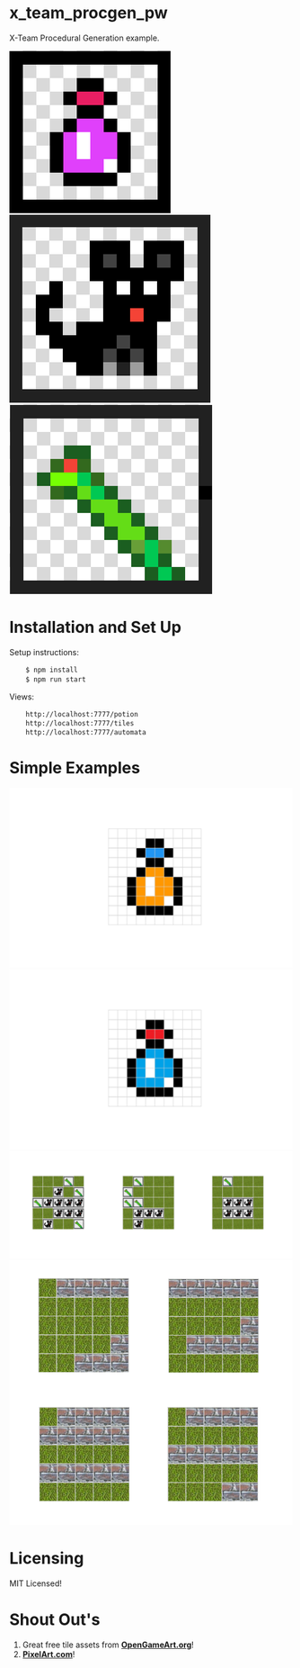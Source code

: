 # x_team_procgen_pw

X-Team Procedural Generation example.

![Potion](https://github.com/Thoughtscript/x_team_procgen_pw/blob/master/public/image/Potion2.png)
![Cat](https://github.com/Thoughtscript/x_team_procgen_pw/blob/master/public/image/Cat.png)
![Snake](https://github.com/Thoughtscript/x_team_procgen_pw/blob/master/public/image/Snake.png)

# Installation and Set Up

Setup instructions:
```bash
    $ npm install
    $ npm run start
```

Views:
```
    http://localhost:7777/potion
    http://localhost:7777/tiles
    http://localhost:7777/automata
```

# Simple Examples

![Potion One](https://github.com/Thoughtscript/x_team_procgen_pw/blob/master/public/image/GeneratedOne.v2.png)
![Potion Two](https://github.com/Thoughtscript/x_team_procgen_pw/blob/master/public/image/GeneratedTwo.v3.png)
![ProcGen](https://github.com/Thoughtscript/x_team_procgen_pw/blob/master/public/image/ProcGen.png)
![Tiles](https://github.com/Thoughtscript/x_team_procgen_pw/blob/master/public/image/Tiles.png)

# Licensing

MIT Licensed!

# Shout Out's

1. Great free tile assets from <a href="https://opengameart.org/content/seamless-2">**OpenGameArt.org**</a>!
2. <a href="https://www.pixilart.com/">**PixelArt.com**</a>!
